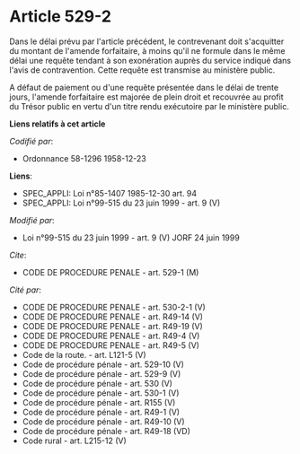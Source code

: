 # Article 529-2

Dans le délai prévu par l'article précédent, le contrevenant doit s'acquitter du montant de l'amende forfaitaire, à moins
qu'il ne formule dans le même délai une requête tendant à son exonération auprès du service indiqué dans l'avis de
contravention. Cette requête est transmise au ministère public.

A défaut de paiement ou d'une requête présentée dans le délai de trente jours, l'amende forfaitaire est majorée de plein
droit et recouvrée au profit du Trésor public en vertu d'un titre rendu exécutoire par le ministère public.

**Liens relatifs à cet article**

_Codifié par_:

  - Ordonnance 58-1296 1958-12-23

**Liens**:

  - SPEC_APPLI: Loi n°85-1407 1985-12-30 art. 94
  - SPEC_APPLI: Loi n°99-515 du 23 juin 1999 - art. 9 (V)

_Modifié par_:

  - Loi n°99-515 du 23 juin 1999 - art. 9 (V) JORF 24 juin 1999

_Cite_:

  - CODE DE PROCEDURE PENALE - art. 529-1 (M)

_Cité par_:

  - CODE DE PROCEDURE PENALE - art. 530-2-1 (V)
  - CODE DE PROCEDURE PENALE - art. R49-14 (V)
  - CODE DE PROCEDURE PENALE - art. R49-19 (V)
  - CODE DE PROCEDURE PENALE - art. R49-4 (V)
  - CODE DE PROCEDURE PENALE - art. R49-5 (V)
  - Code de la route. - art. L121-5 (V)
  - Code de procédure pénale - art. 529-10 (V)
  - Code de procédure pénale - art. 529-9 (V)
  - Code de procédure pénale - art. 530 (V)
  - Code de procédure pénale - art. 530-1 (V)
  - Code de procédure pénale - art. R155 (V)
  - Code de procédure pénale - art. R49-1 (V)
  - Code de procédure pénale - art. R49-10 (V)
  - Code de procédure pénale - art. R49-18 (VD)
  - Code rural - art. L215-12 (V)
